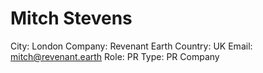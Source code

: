 # Mitch Stevens

City: London
Company: Revenant Earth
Country: UK
Email: mitch@revenant.earth
Role: PR
Type: PR Company